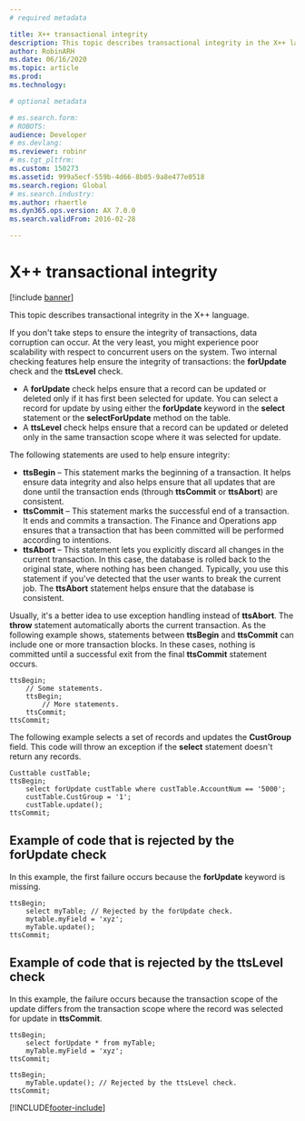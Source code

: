 ```yaml
---
# required metadata

title: X++ transactional integrity
description: This topic describes transactional integrity in the X++ language.
author: RobinARH
ms.date: 06/16/2020
ms.topic: article
ms.prod: 
ms.technology: 

# optional metadata

# ms.search.form: 
# ROBOTS: 
audience: Developer
# ms.devlang: 
ms.reviewer: robinr
# ms.tgt_pltfrm: 
ms.custom: 150273
ms.assetid: 999a5ecf-559b-4d66-8b05-9a8e477e0518
ms.search.region: Global
# ms.search.industry: 
ms.author: rhaertle
ms.dyn365.ops.version: AX 7.0.0
ms.search.validFrom: 2016-02-28

---
```


# X++ transactional integrity

[!include [banner](../../includes/banner.md)]

This topic describes transactional integrity in the X++ language.

If you don't take steps to ensure the integrity of transactions, data corruption can occur. At the very least, you might experience poor scalability with respect to concurrent users on the system. Two internal checking features help ensure the integrity of transactions: the **forUpdate** check and the **ttsLevel** check.

- A **forUpdate** check helps ensure that a record can be updated or deleted only if it has first been selected for update. You can select a record for update by using either the **forUpdate** keyword in the **select** statement or the **selectForUpdate** method on the table.
- A **ttsLevel** check helps ensure that a record can be updated or deleted only in the same transaction scope where it was selected for update.

The following statements are used to help ensure integrity:

- **ttsBegin** – This statement marks the beginning of a transaction. It helps ensure data integrity and also helps ensure that all updates that are done until the transaction ends (through **ttsCommit** or **ttsAbort**) are consistent.
- **ttsCommit** – This statement marks the successful end of a transaction. It ends and commits a transaction. The Finance and Operations app ensures that a transaction that has been committed will be performed according to intentions.
- **ttsAbort** – This statement lets you explicitly discard all changes in the current transaction. In this case, the database is rolled back to the original state, where nothing has been changed. Typically, you use this statement if you've detected that the user wants to break the current job. The **ttsAbort** statement helps ensure that the database is consistent.

Usually, it's a better idea to use exception handling instead of **ttsAbort**. The **throw** statement automatically aborts the current transaction. As the following example shows, statements between **ttsBegin** and **ttsCommit** can include one or more transaction blocks. In these cases, nothing is committed until a successful exit from the final **ttsCommit** statement occurs.

```xpp
ttsBegin;
    // Some statements.
    ttsBegin;
        // More statements.
    ttsCommit;
ttsCommit;
```

The following example selects a set of records and updates the **CustGroup** field. This code will throw an exception if the **select** statement doesn't return any records.

```xpp
Custtable custTable;
ttsBegin;
    select forUpdate custTable where custTable.AccountNum == '5000';
    custTable.CustGroup = '1';
    custTable.update();
ttsCommit;
```

## Example of code that is rejected by the forUpdate check

In this example, the first failure occurs because the **forUpdate** keyword is missing. 

```xpp
ttsBegin;
    select myTable; // Rejected by the forUpdate check.
    mytable.myField = 'xyz';
    myTable.update();
ttsCommit;
```

## Example of code that is rejected by the ttsLevel check

In this example, the failure occurs because the transaction scope of the update differs from the transaction scope where the record was selected for update in **ttsCommit**.

```xpp
ttsBegin;
    select forUpdate * from myTable;
    myTable.myField = 'xyz';
ttsCommit;

ttsBegin;
    myTable.update(); // Rejected by the ttsLevel check.
ttsCommit;
```


[!INCLUDE[footer-include](../../../../includes/footer-banner.md)]